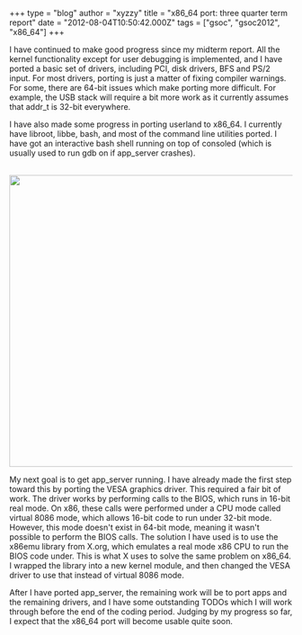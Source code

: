 +++
type = "blog"
author = "xyzzy"
title = "x86_64 port: three quarter term report"
date = "2012-08-04T10:50:42.000Z"
tags = ["gsoc", "gsoc2012", "x86_64"]
+++

I have continued to make good progress since my midterm report. All the kernel functionality except for user debugging is implemented, and I have ported a basic set of drivers, including PCI, disk drivers, BFS and PS/2 input. For most drivers, porting is just a matter of fixing compiler warnings. For some, there are 64-bit issues which make porting more difficult. For example, the USB stack will require a bit more work as it currently assumes that addr_t is 32-bit everywhere.

I have also made some progress in porting userland to x86_64. I currently have libroot, libbe, bash, and most of the command line utilities ported. I have got an interactive bash shell running on top of consoled (which is usually used to run gdb on if app_server crashes).
<!--more-->
<div align="center">
<a href="/files/images/x86_64-threequarter.png"><br />
<img src="/files/images/x86_64-threequarter.png" width="640px" height="519px" />
<br /></a>
</div>

My next goal is to get app_server running. I have already made the first step toward this by porting the VESA graphics driver. This required a fair bit of work. The driver works by performing calls to the BIOS, which runs in 16-bit real mode. On x86, these calls were performed under a CPU mode called virtual 8086 mode, which allows 16-bit code to run under 32-bit mode. However, this mode doesn't exist in 64-bit mode, meaning it wasn't possible to perform the BIOS calls. The solution I have used is to use the x86emu library from X.org, which emulates a real mode x86 CPU to run the BIOS code under. This is what X uses to solve the same problem on x86_64. I wrapped the library into a new kernel module, and then changed the VESA driver to use that instead of virtual 8086 mode.

After I have ported app_server, the remaining work will be to port apps and the remaining drivers, and I have some outstanding TODOs which I will work through before the end of the coding period. Judging by my progress so far, I expect that the x86_64 port will become usable quite soon.